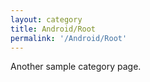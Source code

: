 ```yaml
---
layout: category
title: Android/Root
permalink: '/Android/Root'
---
```


Another sample category page.
